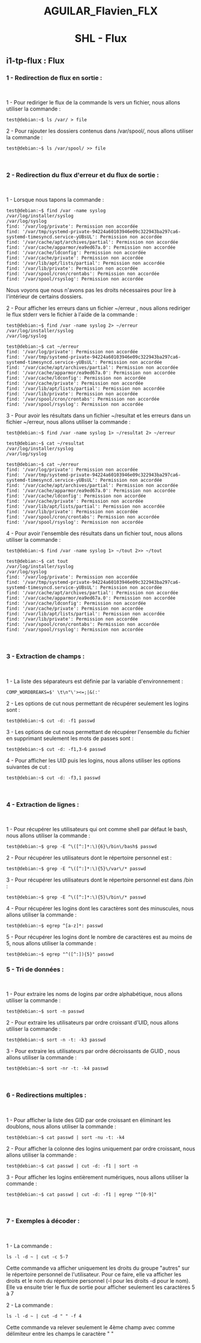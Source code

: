 # <center> AGUILAR_Flavien_FLX </center>
# <center>SHL - Flux</center>

## i1-tp-flux : Flux 
### 1 - Redirection de flux en sortie : 
</br>

1 - Pour rediriger le flux de la commande ls vers un fichier, nous allons utiliser la commande : 

```shell=
test@debian:~$ ls /var/ > file
```

2 - Pour rajouter les dossiers contenus dans /var/spool/, nous allons utiliser la commande : 

```shell=
test@debian:~$ ls /var/spool/ >> file
```
</br>

### 2 - Redirection du flux d'erreur et du flux de sortie : 
</br>

1 - Lorsque nous tapons la commande : 

```shell=
test@debian:~$ find /var -name syslog
/var/log/installer/syslog
/var/log/syslog
find: '/var/log/private': Permission non accordée
find: '/var/tmp/systemd-private-94224a60103946e09c322943ba297ca6-systemd-timesyncd.service-yUBsUL': Permission non accordée
find: '/var/cache/apt/archives/partial': Permission non accordée
find: '/var/cache/apparmor/ea9ed67a.0': Permission non accordée
find: '/var/cache/ldconfig': Permission non accordée
find: '/var/cache/private': Permission non accordée
find: '/var/lib/apt/lists/partial': Permission non accordée
find: '/var/lib/private': Permission non accordée
find: '/var/spool/cron/crontabs': Permission non accordée
find: '/var/spool/rsyslog': Permission non accordée
```
Nous voyons que nous n'avons pas les droits nécessaires pour lire à l'intérieur de certains dossiers.

2 - Pour afficher les erreurs dans un fichier ~/erreur , nous allons rediriger le flux stderr vers le fichier à l'aide de la commande : 

```shell=
test@debian:~$ find /var -name syslog 2> ~/erreur
/var/log/installer/syslog
/var/log/syslog

test@debian:~$ cat ~/erreur 
find: '/var/log/private': Permission non accordée
find: '/var/tmp/systemd-private-94224a60103946e09c322943ba297ca6-systemd-timesyncd.service-yUBsUL': Permission non accordée
find: '/var/cache/apt/archives/partial': Permission non accordée
find: '/var/cache/apparmor/ea9ed67a.0': Permission non accordée
find: '/var/cache/ldconfig': Permission non accordée
find: '/var/cache/private': Permission non accordée
find: '/var/lib/apt/lists/partial': Permission non accordée
find: '/var/lib/private': Permission non accordée
find: '/var/spool/cron/crontabs': Permission non accordée
find: '/var/spool/rsyslog': Permission non accordée
```

3 - Pour avoir les résultats dans un fichier ~/resultat et les erreurs dans un fichier ~/erreur, nous allons utiliser la commande : 

```shell=
test@debian:~$ find /var -name syslog 1> ~/resultat 2> ~/erreur

test@debian:~$ cat ~/resultat 
/var/log/installer/syslog
/var/log/syslog

test@debian:~$ cat ~/erreur 
find: '/var/log/private': Permission non accordée
find: '/var/tmp/systemd-private-94224a60103946e09c322943ba297ca6-systemd-timesyncd.service-yUBsUL': Permission non accordée
find: '/var/cache/apt/archives/partial': Permission non accordée
find: '/var/cache/apparmor/ea9ed67a.0': Permission non accordée
find: '/var/cache/ldconfig': Permission non accordée
find: '/var/cache/private': Permission non accordée
find: '/var/lib/apt/lists/partial': Permission non accordée
find: '/var/lib/private': Permission non accordée
find: '/var/spool/cron/crontabs': Permission non accordée
find: '/var/spool/rsyslog': Permission non accordée
```

4 - Pour avoir l'ensemble des résultats dans un fichier tout, nous allons utiliser la commande : 

```shell=
test@debian:~$ find /var -name syslog 1> ~/tout 2>> ~/tout

test@debian:~$ cat tout 
/var/log/installer/syslog
/var/log/syslog
find: '/var/log/private': Permission non accordée
find: '/var/tmp/systemd-private-94224a60103946e09c322943ba297ca6-systemd-timesyncd.service-yUBsUL': Permission non accordée
find: '/var/cache/apt/archives/partial': Permission non accordée
find: '/var/cache/apparmor/ea9ed67a.0': Permission non accordée
find: '/var/cache/ldconfig': Permission non accordée
find: '/var/cache/private': Permission non accordée
find: '/var/lib/apt/lists/partial': Permission non accordée
find: '/var/lib/private': Permission non accordée
find: '/var/spool/cron/crontabs': Permission non accordée
find: '/var/spool/rsyslog': Permission non accordée
```
</br>

### 3 - Extraction de champs : 

</br>

1 - La liste des séparateurs est définie par la variable d'environnement : 

```shell=
COMP_WORDBREAKS=$' \t\n"\'><=;|&(:'
```

2 - Les options de cut nous permettant de récupérer seulement les logins sont : 

```shell=
test@debian:~$ cut -d: -f1 passwd 
```

3 - Les options de cut nous permettant de récupérer l'ensemble du fichier en supprimant seulement les mots de passes sont : 
```shell=
test@debian:~$ cut -d: -f1,3-6 passwd 
```

4 - Pour afficher les UID puis les logins, nous allons utiliser les options suivantes de cut : 

```shell=
test@debian:~$ cut -d: -f3,1 passwd 
```
</br>

### 4 - Extraction de lignes : 

</br>

1 - Pour récupérer les utilisateurs qui ont comme shell par défaut le bash, nous allons utiliser la commande : 

```shell=
test@debian:~$ grep -E ^\([^:]*:\){6}\/bin\/bash$ passwd
```

2 - Pour récupérer les utilisateurs dont le répertoire personnel est : 

```shell=
test@debian:~$ grep -E ^\([^:]*:\){5}\/var\/* passwd
```

3 - Pour récupérer les utilisateurs dont le répertoire personnel est dans /bin : 
```shell=
test@debian:~$ grep -E ^\([^:]*:\){5}\/bin\/* passwd
```

4 - Pour récupérer les logins dont les caractères sont des minuscules, nous allons utiliser la commande : 

```shell=
test@debian:~$ egrep ^[a-z]*: passwd
```

5 - Pour récupérer les logins dont le nombre de caractères est au moins de 5, nous allons utiliser la commande : 

```shell=
test@debian:~$ egrep "^([^:]){5}" passwd
```

### 5 - Tri de données : 

</br>

1 - Pour extraire les noms de logins par ordre alphabétique, nous allons utiliser la commande : 

```shell=
test@debian:~$ sort -n passwd 
```

2 - Pour extraire les utilisateurs par ordre croissant d'UID, nous allons utiliser la commande : 

```shell=
test@debian:~$ sort -n -t: -k3 passwd
```

3 - Pour extraire les utilisateurs par ordre décroissants de GUID , nous allons utiliser la commande : 

```shell=
test@debian:~$ sort -nr -t: -k4 passwd
```

</br>

### 6 - Redirections multiples : 

</br>

1 - Pour afficher la liste des GID par orde croissant en éliminant les doublons, nous allons utiliser la commande : 
```shell=
test@debian:~$ cat passwd | sort -nu -t: -k4
```

2 - Pour afficher la colonne des logins uniquement par ordre croissant, nous allons utiliser la commande : 

```shell=
test@debian:~$ cat passwd | cut -d: -f1 | sort -n
```

3 - Pour afficher les logins entièrement numériques, nous allons utiliser la commande : 

```shell=
test@debian:~$ cat passwd | cut -d: -f1 | egrep "^[0-9]"
```

</br>

### 7 - Exemples à décoder : 

</br>

1 - La commande : 
```shell=
ls -l -d ~ | cut -c 5-7
```
Cette commande va afficher uniquement les droits du groupe "autres" sur le répertoire personnel de l'utilisateur. Pour ce faire, elle va afficher les droits et le nom du répertoire personnel (-l pour les droits -d pour le nom). Elle va ensuite trier le flux de sortie pour afficher seulement les caractères 5 à 7

2 - La commande : 

```shell=
ls -l -d ~ | cut -d " " -f 4 
```

Cette commande va relever seulement le 4ème champ avec comme délimiteur entre les champs le caractère " "